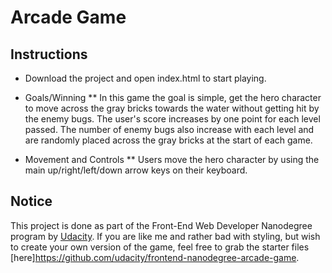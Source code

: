 # Arcade Game

## Instructions

* Download the project and open index.html to start playing.

* Goals/Winning
** In this game the goal is simple, get the hero character to move across the gray bricks towards the water without getting hit by the enemy bugs. The user's score increases by one point for each level passed. The number of enemy bugs also increase with each level and are randomly placed across the gray bricks at the start of each game.

* Movement and Controls
** Users move the hero character by using the main up/right/left/down arrow keys on their keyboard.



## Notice

This project is done as part of the Front-End Web Developer Nanodegree program by [Udacity](https://www.udacity.com). If you are like me and rather bad with styling, but wish to create your own version of the game, feel free to grab the starter files [here]https://github.com/udacity/frontend-nanodegree-arcade-game.
